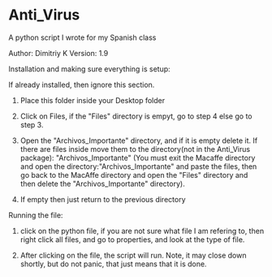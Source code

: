 # Anti_Virus
A python script I wrote for my Spanish class

Author: Dimitriy K
Version: 1.9

Installation and making sure everything is setup:

If already installed, then ignore this section.

1. Place this folder inside your Desktop folder

2. Click on Files, if the "Files" directory is empyt, go to step 4 else go to step 3.

3. Open the "Archivos_Importante" directory, and if it is empty delete it. If there are files inside move them to the directory(not in the Anti_Virus package): "Archivos_Importante" (You must exit the Macaffe directory and open the directory:"Archivos_Importante" and paste the files, then go back to the MacAffe directory and open the "Files" directory and then delete the "Archivos_Importante" directory).

4. If empty then just return to the previous directory

Running the file:

1. click on the python file, if you are not sure what file I am refering to, then right click all files, and go to properties, and look at the type of file.

2. After clicking on the file, the script will run. Note, it may close down shortly, but do not panic, that just means that it is done.
